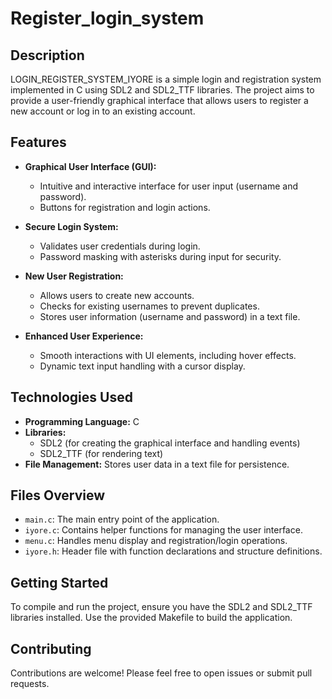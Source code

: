 # Register_login_system

## Description
LOGIN_REGISTER_SYSTEM_IYORE is a simple login and registration system implemented in C using SDL2 and SDL2_TTF libraries. The project aims to provide a user-friendly graphical interface that allows users to register a new account or log in to an existing account. 

## Features
- **Graphical User Interface (GUI):** 
  - Intuitive and interactive interface for user input (username and password).
  - Buttons for registration and login actions.

- **Secure Login System:**
  - Validates user credentials during login.
  - Password masking with asterisks during input for security.

- **New User Registration:**
  - Allows users to create new accounts.
  - Checks for existing usernames to prevent duplicates.
  - Stores user information (username and password) in a text file.

- **Enhanced User Experience:**
  - Smooth interactions with UI elements, including hover effects.
  - Dynamic text input handling with a cursor display.

## Technologies Used
- **Programming Language:** C
- **Libraries:**
  - SDL2 (for creating the graphical interface and handling events)
  - SDL2_TTF (for rendering text)
- **File Management:** Stores user data in a text file for persistence.

## Files Overview
- `main.c`: The main entry point of the application.
- `iyore.c`: Contains helper functions for managing the user interface.
- `menu.c`: Handles menu display and registration/login operations.
- `iyore.h`: Header file with function declarations and structure definitions.

## Getting Started
To compile and run the project, ensure you have the SDL2 and SDL2_TTF libraries installed. Use the provided Makefile to build the application.

## Contributing
Contributions are welcome! Please feel free to open issues or submit pull requests.
